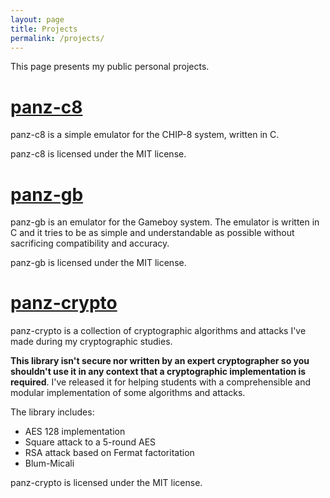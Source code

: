 ```yaml
---
layout: page
title: Projects
permalink: /projects/
---
```


This page presents my public personal projects.

# **[panz-c8](https://github.com/afiuorio/panz-c8)**

panz-c8 is a simple emulator for the CHIP-8 system, written in C.

panz-c8 is licensed under the MIT license.

# **[panz-gb](https://github.com/afiuorio/panzgb)**

panz-gb is an emulator for the Gameboy system. The emulator is written in C and it tries to be as simple and understandable as possible without sacrificing compatibility and accuracy.

panz-gb is licensed under the MIT license.

# **[panz-crypto](https://github.com/afiuorio/panz-crypto)**

panz-crypto is a collection of cryptographic algorithms and attacks I've made during my cryptographic studies.

**This library isn't secure nor written by an expert cryptographer so you shouldn't use it in any context that a cryptographic implementation is required**. I've released it for helping students with a comprehensible and modular implementation of some algorithms and attacks.

The library includes:

* AES 128 implementation
* Square attack to a 5-round AES
* RSA attack based on Fermat factoritation
* Blum-Micali

panz-crypto is licensed under the MIT license.
